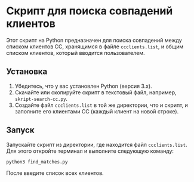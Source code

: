 # Скрипт для поиска совпадений клиентов

Этот скрипт на Python предназначен для поиска совпадений между списком клиентов СС, хранящимся в файле `ccclients.list`, и общим списком клиентов, который вводится пользователем.

## Установка

1. Убедитесь, что у вас установлен Python (версия 3.x).
2. Скачайте или скопируйте скрипт в текстовый файл, например, `skript-search-cc.py`.
3. Создайте файл `ccclients.list` в той же директории, что и скрипт, и заполните его клиентами СС (каждый клиент на новой строке).

## Запуск

Запускайте скрипт из директории, где находится файл `ccclients.list`. Для этого откройте терминал и выполните следующую команду:

```
python3 find_matches.py
```
После введите список всех клиентов.
